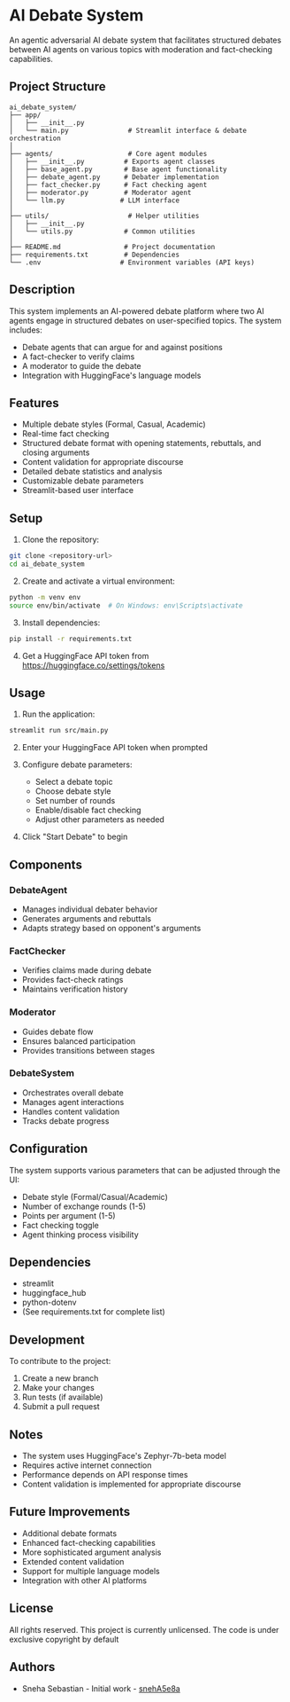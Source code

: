 # AI Debate System

An agentic adversarial AI debate system that facilitates structured debates between AI agents on various topics with moderation and fact-checking capabilities.

## Project Structure
```
ai_debate_system/
├── app/
│   ├── __init__.py
│   └── main.py               # Streamlit interface & debate orchestration
│
├── agents/                   # Core agent modules
│   ├── __init__.py          # Exports agent classes
│   ├── base_agent.py        # Base agent functionality
│   ├── debate_agent.py      # Debater implementation
│   ├── fact_checker.py      # Fact checking agent
│   ├── moderator.py         # Moderator agent
│   └── llm.py              # LLM interface
│
├── utils/                    # Helper utilities
│   ├── __init__.py
│   └── utils.py             # Common utilities
│
├── README.md                # Project documentation
├── requirements.txt         # Dependencies
└── .env                    # Environment variables (API keys)
```

## Description

This system implements an AI-powered debate platform where two AI agents engage in structured debates on user-specified topics. The system includes:
- Debate agents that can argue for and against positions
- A fact-checker to verify claims
- A moderator to guide the debate
- Integration with HuggingFace's language models

## Features

- Multiple debate styles (Formal, Casual, Academic)
- Real-time fact checking
- Structured debate format with opening statements, rebuttals, and closing arguments
- Content validation for appropriate discourse
- Detailed debate statistics and analysis
- Customizable debate parameters
- Streamlit-based user interface

## Setup

1. Clone the repository:
```bash
git clone <repository-url>
cd ai_debate_system
```

2. Create and activate a virtual environment:
```bash
python -m venv env
source env/bin/activate  # On Windows: env\Scripts\activate
```

3. Install dependencies:
```bash
pip install -r requirements.txt
```

4. Get a HuggingFace API token from https://huggingface.co/settings/tokens

## Usage

1. Run the application:
```bash
streamlit run src/main.py
```

2. Enter your HuggingFace API token when prompted

3. Configure debate parameters:
   - Select a debate topic
   - Choose debate style
   - Set number of rounds
   - Enable/disable fact checking
   - Adjust other parameters as needed

4. Click "Start Debate" to begin

## Components

### DebateAgent
- Manages individual debater behavior
- Generates arguments and rebuttals
- Adapts strategy based on opponent's arguments

### FactChecker
- Verifies claims made during debate
- Provides fact-check ratings
- Maintains verification history

### Moderator
- Guides debate flow
- Ensures balanced participation
- Provides transitions between stages

### DebateSystem
- Orchestrates overall debate
- Manages agent interactions
- Handles content validation
- Tracks debate progress

## Configuration

The system supports various parameters that can be adjusted through the UI:
- Debate style (Formal/Casual/Academic)
- Number of exchange rounds (1-5)
- Points per argument (1-5)
- Fact checking toggle
- Agent thinking process visibility

## Dependencies

- streamlit
- huggingface_hub
- python-dotenv
- (See requirements.txt for complete list)

## Development

To contribute to the project:
1. Create a new branch
2. Make your changes
3. Run tests (if available)
4. Submit a pull request

## Notes

- The system uses HuggingFace's Zephyr-7b-beta model
- Requires active internet connection
- Performance depends on API response times
- Content validation is implemented for appropriate discourse

## Future Improvements

- Additional debate formats
- Enhanced fact-checking capabilities
- More sophisticated argument analysis
- Extended content validation
- Support for multiple language models
- Integration with other AI platforms

## License

All rights reserved. This project is currently unlicensed.
The code is under exclusive copyright by default

## Authors

* Sneha Sebastian - Initial work - [snehA5e8a](https://github.com/snehA5e8a)
